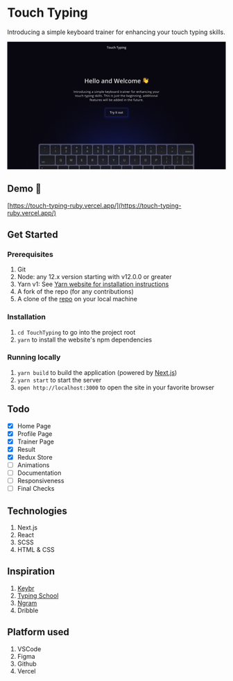 # Touch Typing

Introducing a simple keyboard trainer for enhancing your touch typing skills.

![Site Preview](./src/assets/Home.png)

## Demo 🚀

[https://touch-typing-ruby.vercel.app/](https://touch-typing-ruby.vercel.app/)

## Get Started

### Prerequisites

1. Git
1. Node: any 12.x version starting with v12.0.0 or greater
1. Yarn v1: See [Yarn website for installation instructions](https://yarnpkg.com/lang/en/docs/install/)
1. A fork of the repo (for any contributions)
1. A clone of the [repo](https://github.com/paragkatoch/TouchTyping) on your local machine

### Installation

1. `cd TouchTyping` to go into the project root
2. `yarn` to install the website's npm dependencies

### Running locally

1. `yarn build` to build the application (powered by [Next.js](https://nextjs.org/))
2. `yarn start` to start the server
3. `open http://localhost:3000` to open the site in your favorite browser

## Todo

- [x] Home Page
- [x] Profile Page
- [x] Trainer Page
- [x] Result
- [x] Redux Store
- [ ] Animations
- [ ] Documentation
- [ ] Responsiveness
- [ ] Final Checks

## Technologies

1. Next.js
2. React
3. SCSS
4. HTML & CSS

## Inspiration

1. [Keybr](https://keybr.com)
2. [Typing School](https://typing.school)
3. [Ngram](https://ranelpadon.github.io/ngram-type/)
4. Dribble

## Platform used

1. VSCode
2. Figma
3. Github
4. Vercel
